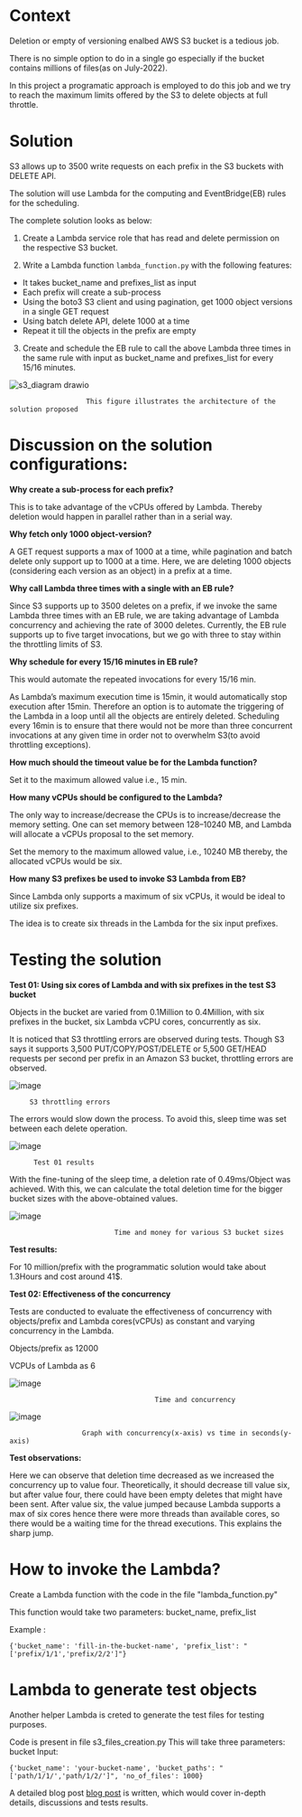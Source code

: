 # Context
Deletion or empty of versioning enalbed AWS S3 bucket is a tedious job. 

There is no simple option to do in a single go especially if the bucket contains millions of files(as on July-2022).

In this project a programatic approach is employed to do this job and we try to reach the maximum limits offered by the S3 to delete objects at full throttle.

# Solution

S3 allows up to 3500 write requests on each prefix in the S3 buckets with DELETE API.

The solution will use Lambda for the computing and EventBridge(EB) rules for the scheduling.

The complete solution looks as below:

1. Create a Lambda service role that has read and delete permission on the respective S3 bucket.

2. Write a Lambda function ```lambda_function.py```   with the following features:
- It takes bucket_name and prefixes_list as input
- Each prefix will create a sub-process
- Using the boto3 S3 client and using pagination, get 1000 object versions in a single GET request
- Using batch delete API, delete 1000 at a time
- Repeat it till the objects in the prefix are empty

3. Create and schedule the EB rule to call the above Lambda three times in the same rule with input as bucket_name and prefixes_list for every 15/16 minutes.

![s3_diagram drawio](https://user-images.githubusercontent.com/15073157/184546231-8a56f13e-01e9-4ec9-ad6b-68c397c2ca8d.png)

                       This figure illustrates the architecture of the solution proposed

# Discussion on the solution configurations:

**Why create a sub-process for each prefix?**

This is to take advantage of the vCPUs offered by Lambda. Thereby deletion would happen in parallel rather than in a serial way.

**Why fetch only 1000 object-version?**

A GET request supports a max of 1000 at a time, while pagination and batch delete only support up to 1000 at a time. Here, we are deleting 1000 objects (considering each version as an object) in a prefix at a time.

**Why call Lambda three times with a single with an EB rule?**

Since S3 supports up to 3500 deletes on a prefix, if we invoke the same Lambda three times with an EB rule, we are taking advantage of Lambda concurrency and achieving the rate of 3000 deletes. Currently, the EB rule supports up to five target invocations, but we go with three to stay within the throttling limits of S3.

**Why schedule for every 15/16 minutes in EB rule?**

This would automate the repeated invocations for every 15/16 min.

As Lambda’s maximum execution time is 15min, it would automatically stop execution after 15min. Therefore an option is to automate the triggering of the Lambda in a loop until all the objects are entirely deleted. Scheduling every 16min is to ensure that there would not be more than three concurrent invocations at any given time in order not to overwhelm S3(to avoid throttling exceptions).


**How much should the timeout value be for the Lambda function?**

Set it to the maximum allowed value i.e., 15 min.


**How many vCPUs should be configured to the Lambda?**

The only way to increase/decrease the CPUs is to increase/decrease the memory setting. One can set memory between 128–10240 MB, and Lambda will allocate a vCPUs proposal to the set memory.

Set the memory to the maximum allowed value, i.e., 10240 MB thereby, the allocated vCPUs would be six.

**How many S3 prefixes be used to invoke S3 Lambda from EB?**

Since Lambda only supports a maximum of six vCPUs, it would be ideal to utilize six prefixes.

The idea is to create six threads in the Lambda for the six input prefixes.

# Testing the solution

**Test 01: Using six cores of Lambda and with six prefixes in the test S3 bucket**

Objects in the bucket are varied from 0.1Million to 0.4Million, with six prefixes in the bucket, six Lambda vCPU cores, concurrently as six.

It is noticed that S3 throttling errors are observed during tests. Though S3 says it supports 3,500 PUT/COPY/POST/DELETE or 5,500 GET/HEAD requests per second per prefix in an Amazon S3 bucket, throttling errors are observed.

![image](https://user-images.githubusercontent.com/15073157/185805092-306b841b-2c56-4fba-aa3e-8bccefdf6761.png)
         
         S3 throttling errors

The errors would slow down the process. To avoid this, sleep time was set between each delete operation.

![image](https://user-images.githubusercontent.com/15073157/185805113-f23cf979-7dfa-4329-bf0f-3c8288372c9b.png)

          Test 01 results


With the fine-tuning of the sleep time, a deletion rate of 0.49ms/Object was achieved. With this, we can calculate the total deletion time for the bigger bucket sizes with the above-obtained values.

![image](https://user-images.githubusercontent.com/15073157/185805120-784d1e0b-2347-4ea2-a0fc-d63690013263.png)
          
                              Time and money for various S3 bucket sizes

**Test results:**

For 10 million/prefix with the programmatic solution would take about 1.3Hours and cost around 41$.


**Test 02: Effectiveness of the concurrency**


Tests are conducted to evaluate the effectiveness of concurrency with objects/prefix and Lambda cores(vCPUs) as constant and varying concurrency in the Lambda.

Objects/prefix as 12000

VCPUs of Lambda as 6

![image](https://user-images.githubusercontent.com/15073157/185805143-cdfbe517-9c90-4d29-9506-aeff79f61325.png)
    
                                        Time and concurrency

![image](https://user-images.githubusercontent.com/15073157/185805159-39b74207-2d64-4e86-a781-28a615c971ad.png)

                      Graph with concurrency(x-axis) vs time in seconds(y-axis)


**Test observations:**

Here we can observe that deletion time decreased as we increased the concurrency up to value four. Theoretically, it should decrease till value six, but after value four, there could have been empty deletes that might have been sent. After value six, the value jumped because Lambda supports a max of six cores hence there were more threads than available cores, so there would be a waiting time for the thread executions. This explains the sharp jump.




# How to invoke the Lambda?
Create a Lambda function with the code in the file "lambda_function.py"

This function would take two parameters: bucket_name, prefix_list

Example : 
```
{'bucket_name': 'fill-in-the-bucket-name', 'prefix_list': "['prefix/1/1','prefix/2/2']"}
```

# Lambda to generate test objects
Another helper Lambda is creted to generate the test files for testing purposes.

Code is present in file s3_files_creation.py
This will take three parameters: bucket
Input:
```
{'bucket_name': 'your-bucket-name', 'bucket_paths': "['path/1/1/','path/1/2/']", 'no_of_files': 1000}
```



A detailed blog post [blog post](https://medium.com/@rapurukirity/deletion-of-millions-of-objects-from-versioning-enabled-aws-s3-822461437d41) is written, which would cover in-depth details, discussions and tests results.
